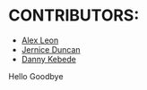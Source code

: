 # CONTRIBUTORS:


- [Alex Leon](https://github.com/aleon510)
- [Jernice Duncan](https://github.com/jerniceduncan)
- [Danny Kebede](https://github.com/dannythedeveloper1)

Hello
Goodbye